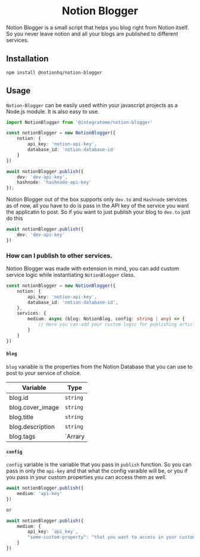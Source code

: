 <div align="center">

<h1>Notion Blogger</h1>

</div>

Notion Blogger is a small script that helps you blog right from Notion itself. So you never leave notion and all your blogs are published to different services. 

## Installation 
```
npm install @notionhq/notion-blogger
```

## Usage
`Notion-Blogger` can be easily used within your javascript projects as a Node.js module. It is also easy to use. 

```ts
import NotionBlogger from '@integrateme/notion-blogger'

const notionBlogger = new NotionBlogger({
    notion: {
        api_key: 'notion-api-key',
        database_id: 'notion-database-id'
    }
})

await notionBlogger.publish({
    dev: 'dev-api-key',
    hashnode: 'hashnode-api-key'
});

```
Notion Blogger out of the box supports only `dev.to` and `Hashnode` services as of now, all you have to do is pass in the API key of the service you want the applicatin to post. So if you want to just publish your blog to `dev.to` just do this 

```ts
await notionBlogger.publish({
    dev: 'dev-api-key'
})
```

### How can I publish to other services. 
Notion Blogger was made with extension in mind, you can add custom service logic while instantiating `NotionBlogger` class. 

```ts
const notionBlogger = new NotionBlogger({
    notion: {
        api_key: 'notion-api-key',
        database_id: 'notion-database-id',
    },
    services: {
        medium: async (blog: NotionBlog, config: string | any) => {
            // Here you can add your custom logic for publishing article in medium. 
        }
    }
})
```
#### `blog`

`blog` variable is the properties from the Notion Database that you can use to post to your service of choice. 


|Variable|Type|
|--------|----|
|blog.id | `string`|
|blog.cover_image| `string`|
|blog.title| `string`|
|blog.description| `string`|
|blog.tags| `Arrary<string>

#### `config`
`config` variable is the variable that you pass in `publish` function. So you can pass in only the `api-key` and that what the config varaible will be, or you if you pass in your custom properties you can access them as well. 

```ts
await notionBlogger.publish({
    medium: 'api-key'
})

or 

await notionBlogger.publish({
    medium: {
        api_key: `api_key`,
        "some-custom-property": "that you want to access in your custom function"
    }
})
```